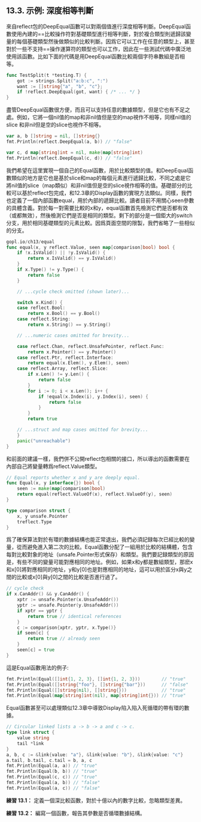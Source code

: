 ## 13.3. 示例: 深度相等判斷

來自reflect包的DeepEqual函數可以對兩個值進行深度相等判斷。DeepEqual函數使用內建的==比較操作符對基礎類型進行相等判斷，對於複合類型則遞歸該變量的每個基礎類型然後做類似的比較判斷。因爲它可以工作在任意的類型上，甚至對於一些不支持==操作運算符的類型也可以工作，因此在一些測試代碼中廣泛地使用該函數。比如下面的代碼是用DeepEqual函數比較兩個字符串數組是否相等。

```Go
func TestSplit(t *testing.T) {
	got := strings.Split("a:b:c", ":")
	want := []string{"a", "b", "c"};
	if !reflect.DeepEqual(got, want) { /* ... */ }
}
```

盡管DeepEqual函數很方便，而且可以支持任意的數據類型，但是它也有不足之處。例如，它將一個nil值的map和非nil值但是空的map視作不相等，同樣nil值的slice 和非nil但是空的slice也視作不相等。

```Go
var a, b []string = nil, []string{}
fmt.Println(reflect.DeepEqual(a, b)) // "false"

var c, d map[string]int = nil, make(map[string]int)
fmt.Println(reflect.DeepEqual(c, d)) // "false"
```

我們希望在這里實現一個自己的Equal函數，用於比較類型的值。和DeepEqual函數類似的地方是它也是基於slice和map的每個元素進行遞歸比較，不同之處是它將nil值的slice（map類似）和非nil值但是空的slice視作相等的值。基礎部分的比較可以基於reflect包完成，和12.3章的Display函數的實現方法類似。同樣，我們也定義了一個內部函數equal，用於內部的遞歸比較。讀者目前不用關心seen參數的具體含義。對於每一對需要比較的x和y，equal函數首先檢測它們是否都有效（或都無效），然後檢測它們是否是相同的類型。剩下的部分是一個鉅大的switch分支，用於相同基礎類型的元素比較。因爲頁面空間的限製，我們省略了一些相似的分支。

```Go
gopl.io/ch13/equal
func equal(x, y reflect.Value, seen map[comparison]bool) bool {
	if !x.IsValid() || !y.IsValid() {
		return x.IsValid() == y.IsValid()
	}
	if x.Type() != y.Type() {
		return false
	}

	// ...cycle check omitted (shown later)...

	switch x.Kind() {
	case reflect.Bool:
		return x.Bool() == y.Bool()
	case reflect.String:
		return x.String() == y.String()

	// ...numeric cases omitted for brevity...

	case reflect.Chan, reflect.UnsafePointer, reflect.Func:
		return x.Pointer() == y.Pointer()
	case reflect.Ptr, reflect.Interface:
		return equal(x.Elem(), y.Elem(), seen)
	case reflect.Array, reflect.Slice:
		if x.Len() != y.Len() {
			return false
		}
		for i := 0; i < x.Len(); i++ {
			if !equal(x.Index(i), y.Index(i), seen) {
				return false
			}
		}
		return true

	// ...struct and map cases omitted for brevity...
	}
	panic("unreachable")
}
```

和前面的建議一樣，我們併不公開reflect包相關的接口，所以導出的函數需要在內部自己將變量轉爲reflect.Value類型。

```Go
// Equal reports whether x and y are deeply equal.
func Equal(x, y interface{}) bool {
	seen := make(map[comparison]bool)
	return equal(reflect.ValueOf(x), reflect.ValueOf(y), seen)
}

type comparison struct {
	x, y unsafe.Pointer
	treflect.Type
}
```

爲了確保算法對於有環的數據結構也能正常退出，我們必須記録每次已經比較的變量，從而避免進入第二次的比較。Equal函數分配了一組用於比較的結構體，包含每對比較對象的地址（unsafe.Pointer形式保存）和類型。我們要記録類型的原因是，有些不同的變量可能對應相同的地址。例如，如果x和y都是數組類型，那麽x和x[0]將對應相同的地址，y和y[0]也是對應相同的地址，這可以用於區分x與y之間的比較或x[0]與y[0]之間的比較是否進行過了。

```Go
// cycle check
if x.CanAddr() && y.CanAddr() {
	xptr := unsafe.Pointer(x.UnsafeAddr())
	yptr := unsafe.Pointer(y.UnsafeAddr())
	if xptr == yptr {
		return true // identical references
	}
	c := comparison{xptr, yptr, x.Type()}
	if seen[c] {
		return true // already seen
	}
	seen[c] = true
}
```

這是Equal函數用法的例子:

```Go
fmt.Println(Equal([]int{1, 2, 3}, []int{1, 2, 3}))        // "true"
fmt.Println(Equal([]string{"foo"}, []string{"bar"}))      // "false"
fmt.Println(Equal([]string(nil), []string{}))             // "true"
fmt.Println(Equal(map[string]int(nil), map[string]int{})) // "true"
```

Equal函數甚至可以處理類似12.3章中導致Display陷入陷入死循環的帶有環的數據。

```Go
// Circular linked lists a -> b -> a and c -> c.
type link struct {
	value string
	tail *link
}
a, b, c := &link{value: "a"}, &link{value: "b"}, &link{value: "c"}
a.tail, b.tail, c.tail = b, a, c
fmt.Println(Equal(a, a)) // "true"
fmt.Println(Equal(b, b)) // "true"
fmt.Println(Equal(c, c)) // "true"
fmt.Println(Equal(a, b)) // "false"
fmt.Println(Equal(a, c)) // "false"
```

**練習 13.1：** 定義一個深比較函數，對於十億以內的數字比較，忽略類型差異。

**練習 13.2：** 編寫一個函數，報告其參數是否循環數據結構。


